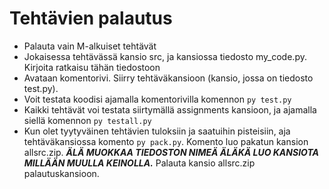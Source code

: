 # Tehtävien palautus

* Palauta vain M-alkuiset tehtävät
* Jokaisessa tehtävässä kansio src, ja kansiossa tiedosto my_code.py. Kirjoita ratkaisu tähän tiedostoon
* Avataan komentorivi. Siirry tehtäväkansioon (kansio, jossa on tiedosto test.py).
* Voit testata koodisi ajamalla komentorivilla komennon ```py test.py```
* Kaikki tehtävät voi testata siirtymällä assignments kansioon, ja ajamalla siellä komennon ```py testall.py```
* Kun olet tyytyväinen tehtävien tuloksiin ja saatuihin pisteisiin, aja tehtäväkansiossa komento ```py pack.py```. Komento luo pakatun kansion allsrc.zip. ***ÄLÄ MUOKKAA TIEDOSTON NIMEÄ ÄLÄKÄ LUO KANSIOTA MILLÄÄN MUULLA KEINOLLA.*** Palauta kansio allsrc.zip palautuskansioon.
